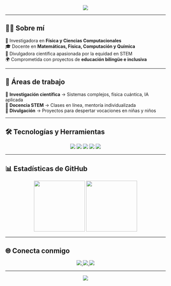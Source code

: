 <!-- Banner -->
<p align="center">
  <img src="https://capsule-render.vercel.app/api?type=wave&color=0:8e2de2,100:4a00e0&height=200&section=header&text=Hola%20Soy%20Yenni&fontSize=50&fontColor=ffffff" />
</p>

---

## 👩‍🔬 Sobre mí
🌱 Investigadora en **Física y Ciencias Computacionales**  
🎓 Docente en **Matemáticas, Física, Computación y Química**  
🎤 Divulgadora científica apasionada por la equidad en STEM  
🌍 Comprometida con proyectos de **educación bilingüe e inclusiva**  

---

## 🚀 Áreas de trabajo
🔹 **Investigación científica** → Sistemas complejos, física cuántica, IA aplicada  
🔹 **Docencia STEM** → Clases en línea, mentoría individualizada  
🔹 **Divulgación** → Proyectos para despertar vocaciones en niñas y niños  

---

## 🛠️ Tecnologías y Herramientas
<p align="center">
  <img src="https://img.shields.io/badge/Python-3776AB?style=for-the-badge&logo=python&logoColor=white" />
  <img src="https://img.shields.io/badge/R-276DC3?style=for-the-badge&logo=r&logoColor=white" />
  <img src="https://img.shields.io/badge/LaTeX-008080?style=for-the-badge&logo=latex&logoColor=white" />
  <img src="https://img.shields.io/badge/Jupyter-F37626?style=for-the-badge&logo=jupyter&logoColor=white" />
  <img src="https://img.shields.io/badge/Teaching-ffcc00?style=for-the-badge&logo=google-classroom&logoColor=black" />
</p>

---

## 📊 Estadísticas de GitHub
<p align="center">
  <img src="https://github-readme-stats.vercel.app/api?username=YENNI-USUARIO&show_icons=true&theme=tokyonight" height="160"/>
  <img src="https://github-readme-stats.vercel.app/api/top-langs/?username=YENNI-USUARIO&layout=compact&theme=tokyonight" height="160"/>
</p>

---

## 🌐 Conecta conmigo
<p align="center">
  <a href="https://www.linkedin.com/in/TU-LINKEDIN" target="_blank">
    <img src="https://img.shields.io/badge/LinkedIn-blue?style=for-the-badge&logo=linkedin&logoColor=white"/>
  </a>
  <a href="https://scholar.google.com/citations?user=TU-SCHOLAR" target="_blank">
    <img src="https://img.shields.io/badge/Google%20Scholar-4285F4?style=for-the-badge&logo=google-scholar&logoColor=white"/>
  </a>
  <a href="https://www.researchgate.net/profile/TU-PERFIL" target="_blank">
    <img src="https://img.shields.io/badge/ResearchGate-00CCBB?style=for-the-badge&logo=researchgate&logoColor=white"/>
  </a>
</p>

---

<p align="center">
  <img src="https://capsule-render.vercel.app/api?type=wave&color=0:4a00e0,100:8e2de2&height=150&section=footer&fontColor=ffffff" />
</p>
